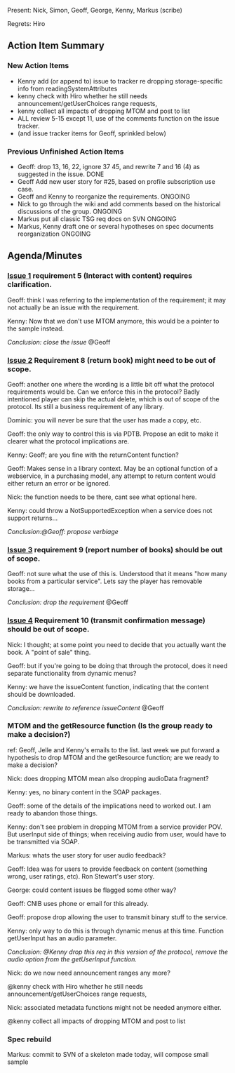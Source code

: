 

Present: Nick, Simon, Geoff, George, Kenny, Markus (scribe)

Regrets: Hiro

## Action Item Summary ##
### New Action Items ###
  * Kenny add (or append to) issue to tracker re dropping storage-specific info from readingSystemAttributes
  * kenny check with Hiro whether he still needs announcement/getUserChoices range requests,
  * kenny collect all impacts of dropping MTOM and post to list
  * ALL review 5-15 except 11, use of the comments function on the issue tracker.
  * (and issue tracker items for Geoff, sprinkled below)
### Previous Unfinished Action Items ###
  * Geoff: drop 13, 16, 22, ignore 37 45, and rewrite 7 and 16 (4) as suggested in the issue. DONE
  * Geoff Add new user story for #25, based on profile subscription use case.
  * Geoff and Kenny to reorganize the requirements. ONGOING
  * Nick to go through the wiki and add comments based on the historical discussions of the group. ONGOING
  * Markus put all classic TSG req docs on SVN ONGOING
  * Markus, Kenny draft one or several hypotheses on spec documents reorganization ONGOING

## Agenda/Minutes ##

### [Issue 1](http://code.google.com/p/daisy-online-delivery/issues/detail?id=1) requirement 5 (Interact with content) requires clarification. ###

Geoff: think I was referring to the implementation of the requirement; it may not actually be an issue with the requirement.

Kenny: Now that we don't use MTOM anymore, this would be a pointer to the sample instead.

_Conclusion: close the issue_ @Geoff

### [Issue 2](http://code.google.com/p/daisy-online-delivery/issues/detail?id=2) Requirement 8 (return book) might need to be out of scope. ###

Geoff: another one where the wording is a little bit off what the protocol requirements would be. Can we enforce this in the protocol? Badly intentioned player can skip the actual delete, which is out of scope of the protocol. Its still a business requirement of any library.

Dominic: you will never be sure that the user has made a copy, etc.

Geoff: the only way to control this is via PDTB. Propose an edit to make it clearer what the protocol implications are.

Kenny: Geoff; are you fine with the returnContent function?

Geoff: Makes sense in a library context. May be an optional function of a webservice, in a purchasing model, any attempt to return content would either return an error or be ignored.

Nick: the function needs to be there, cant see what optional here.

Kenny: could throw a NotSupportedException when a service does not support returns...

_Conclusion:@Geoff: propose verbiage_


### [Issue 3](http://code.google.com/p/daisy-online-delivery/issues/detail?id=3) requirement 9 (report number of books) should be out of scope. ###

Geoff: not sure what the use of this is. Understood that it means "how many books from a particular service". Lets say the player has removable storage...

_Conclusion: drop the requirement_ @Geoff


### [Issue 4](http://code.google.com/p/daisy-online-delivery/issues/detail?id=4) Requirement 10 (transmit confirmation message) should be out of scope. ###

Nick: I thought; at some point you need to decide that you actually want the book. A "point of sale" thing.

Geoff: but if you're going to be doing that through the protocol, does it need separate functionality from dynamic menus?

Kenny: we have the issueContent function, indicating that the content should be downloaded.

_Conclusion: rewrite to reference issueContent_ @Geoff


### MTOM and the getResource function (Is the group ready to make a decision?) ###

ref: Geoff, Jelle and Kenny's emails to the list. last week we put forward a hypothesis to drop MTOM and the getResource function; are we ready to make a decision?

Nick: does dropping MTOM mean also dropping audioData fragment?

Kenny: yes, no binary content in the SOAP packages.

Geoff: some of the details of the implications need to worked out. I am ready to abandon those things.

Kenny: don't see problem in dropping MTOM from a service provider POV. But userInput side of things; when receiving audio from user, would have to be transmitted via SOAP.

Markus: whats the user story for user audio feedback?

Geoff: Idea was for users to provide feedback on content (something wrong, user ratings, etc). Ron Stewart's user story.

George: could content issues be flagged some other way?

Geoff: CNIB uses phone or email for this already.

Geoff: propose drop allowing the user to transmit binary stuff to the service.

Kenny: only way to do this is through dynamic menus at this time. Function getUserInput has an audio parameter.

_Conclusion: @Kenny drop this req in this version of the protocol, remove the audio option from the getUserInput function._

Nick: do we now need announcement ranges any more?

@kenny check with Hiro whether he still needs announcement/getUserChoices range requests,

Nick: associated metadata functions might not be needed anymore either.

@kenny collect all impacts of dropping MTOM and post to list

### Spec rebuild ###
Markus: commit to SVN of a skeleton made today, will compose small sample